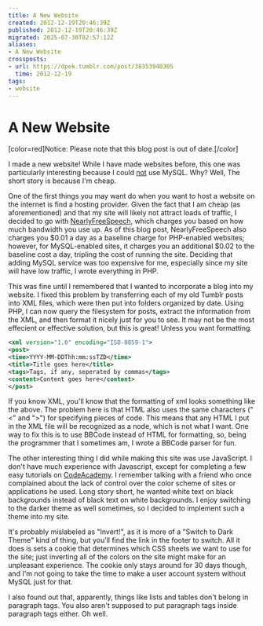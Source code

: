 ```yaml
---
title: A New Website
created: 2012-12-19T20:46:39Z
published: 2012-12-19T20:46:39Z
migrated: 2025-07-30T02:57:12Z
aliases:
- A New Website
crossposts:
- url: https://dpek.tumblr.com/post/38353940305
  time: 2012-12-19
tags:
- website
---
```


# A New Website

[color=red]Notice: Please note that this blog post is out of date.[/color]

I made a new website! While I have made websites before, this one was particularly interesting because I could <u>not</u> use MySQL. Why? Well, The short story is because I'm cheap.

One of the first things you may want do when you want to host a website on the internet is find a hosting provider. Given the fact that I am cheap (as aforementioned) and that my site will likely not attract loads of traffic, I decided to go with [NearlyFreeSpeech](http://www.nearlyfreespeech.net/), which charges you based on how much bandwidth you use up. As of this blog post, NearlyFreeSpeech also charges you $0.01 a day as a baseline charge for PHP-enabled websites; however, for MySQL-enabled sites, it charges you an additional $0.02 to the baseline cost a day, tripling the cost of running the site. Deciding that adding MySQL service was too expensive for me, especially since my site will have low traffic, I wrote everything in PHP.

This was fine until I remembered that I wanted to incorporate a blog into my website. I fixed this problem by transferring each of my old Tumblr posts into XML files, which were then put into folders organized by date. Using PHP, I can now query the filesystem for posts, extract the information from the XML, and then format it nicely just for you to see. It may not be the most effecient or effective solution, but this is great! Unless you want formatting.

```xml
<xml version="1.0" encoding="ISO-8859-1"> 
<post> 
<time>YYYY-MM-DDThh:mm:ssTZD</time> 
<title>Title goes here</title> 
<tags>Tags, if any, seperated by commas</tags> 
<content>Content goes here</content> 
</post>
```

If you know XML, you'll know that the formatting of xml looks something like the above. The problem here is that HTML also uses the same characters ("&lt;" and "&gt;") for specifying pieces of code. This means that any HTML I put in the XML file will be recognized as a node, which is not what I want. One way to fix this is to use BBCode instead of HTML for formatting, so, being the programmer that I sometimes am, I wrote a BBCode parser for fun.

The other interesting thing I did while making this site was use JavaScript. I don't have much experience with Javascript, except for completing a few easy tutorials on [CodeAcademy](http://www.codecademy.com/darwinpek). I remember talking with a friend who once complained about the lack of control over the color scheme of sites or applications he used. Long story short, he wanted white text on black backgrounds instead of black text on white backgrounds. I enjoy switching to the darker theme as well sometimes, so I decided to implement such a theme into my site.

It's probably mislabeled as "Invert!", as it is more of a "Switch to Dark Theme" kind of thing, but you'll find the link in the footer to switch. All it does is sets a cookie that determines which CSS sheets we want to use for the site; just inverting all of the colors on the site might make for an unpleasant experience. The cookie only stays around for 30 days though, and I'm not going to take the time to make a user account system without MySQL just for that.

I also found out that, apparently, things like lists and tables don't belong in paragraph tags. You also aren't supposed to put paragraph tags inside paragraph tags either. Oh well.
